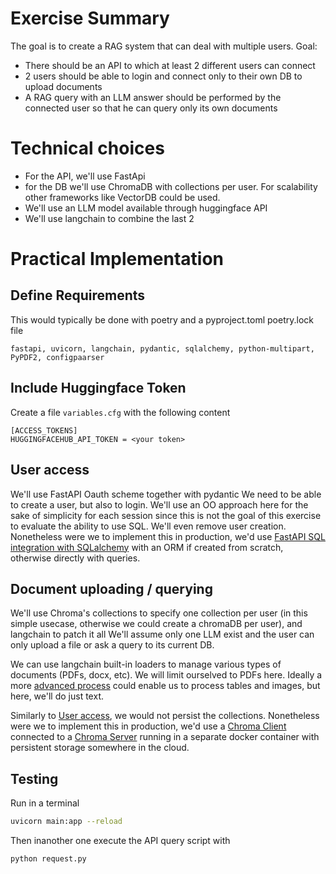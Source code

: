 # Exercise Summary

The goal is to create a RAG system that can deal with multiple users.
Goal:

- There should be an API to which at least 2 different users can connect
- 2 users should be able to login and connect only to their own DB to upload documents
- A RAG query with an LLM answer should be performed by the connected user so that he can query only its own documents

# Technical choices

- For the API, we'll use FastApi
- for the DB we'll use ChromaDB with collections per user. For scalability other frameworks like VectorDB could be used.
- We'll use an LLM model available through huggingface API
- We'll use langchain to combine the last 2

# Practical Implementation

## Define Requirements

This would typically be done with poetry  and a pyproject.toml poetry.lock file

`fastapi, uvicorn, langchain, pydantic, sqlalchemy, python-multipart, PyPDF2, configpaarser`

## Include Huggingface Token

Create a file `variables.cfg` with the following content

```config
[ACCESS_TOKENS]
HUGGINGFACEHUB_API_TOKEN = <your token>
```

## User access

We'll use FastAPI Oauth scheme together with pydantic
We need to be able to create a user, but also to login.
We'll use an OO approach here for the sake of simplicity for each session since this is not the goal of this exercise to evaluate the ability to use SQL. We'll even remove user creation.
Nonetheless were we to implement this in production, we'd use [FastAPI SQL integration with SQLalchemy](https://fastapi.tiangolo.com/tutorial/sql-databases/) with an ORM if created from scratch, otherwise directly with queries.

## Document uploading / querying

We'll use Chroma's collections to specify one collection per user (in this simple usecase, otherwise we could create a chromaDB per user), and langchain to patch it all
We'll assume only one LLM exist and the user can only upload a file or ask a query to its current DB.

We can use langchain built-in loaders to manage various types of documents (PDFs, docx, etc).
We will limit ourselved to PDFs here.
Ideally a more [advanced process](https://www.youtube.com/watch?v=2Id2KTrES2s) could enable us to process tables and images, but here, we'll do just text.

Similarly to [User access](#user-access), we would not persist the collections.
Nonetheless were we to implement this in production, we'd use a [Chroma Client](https://docs.trychroma.com/reference/Client) connected to a [Chroma Server](https://python.langchain.com/docs/integrations/vectorstores/chroma#basic-example-using-the-docker-container) running in a separate docker container with persistent storage somewhere in the cloud.

## Testing

Run in a terminal

```bash
uvicorn main:app --reload
```

Then inanother one execute the API query script
with

```bash
python request.py
```
